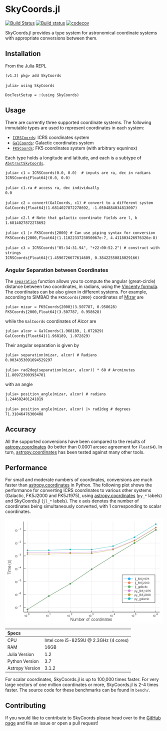# SkyCoords.jl

[![Build Status](https://img.shields.io/travis/JuliaAstro/SkyCoords.jl.svg)](https://travis-ci.org/JuliaAstro/SkyCoords.jl)
[![Build status](https://img.shields.io/appveyor/ci/kbarbary/skycoords-jl.svg?label=windows)](https://ci.appveyor.com/project/kbarbary/skycoords-jl/branch/master)
[![codecov](https://codecov.io/gh/JuliaAstro/SkyCoords.jl/branch/master/graph/badge.svg)](https://codecov.io/gh/JuliaAstro/SkyCoords.jl)

SkyCoords.jl provides a type system for astronomical coordinate systems with appropriate conversions between them.

## Installation
From the Julia REPL

```julia-repl
(v1.2) pkg> add SkyCoords

julia> using SkyCoords
```

```@meta
DocTestSetup = :(using SkyCoords)
```

## Usage

There are currently three supported coordinate systems. The following
immutable types are used to represent coordinates in each system:

- [`ICRSCoords`](@ref): ICRS coordinates system
- [`GalCoords`](@ref): Galactic coordinates system
- [`FK5Coords`](@ref): FK5 coordinates system (with arbitrary equninox)

Each type holds a longitude and latitude, and each is a subtype of
[`AbstractSkyCoords`](@ref).

```jldoctest
julia> c1 = ICRSCoords(0.0, 0.0)  # inputs are ra, dec in radians
ICRSCoords{Float64}(0.0, 0.0)

julia> c1.ra # access ra, dec individually
0.0

julia> c2 = convert(GalCoords, c1) # convert to a different system
GalCoords{Float64}(1.6814027872278692, -1.0504884034813007)

julia> c2.l # Note that galactic coordinate fields are l, b
1.6814027872278692

julia> c1 |> FK5Coords{2000} # Can use piping syntax for conversion
FK5Coords{2000,Float64}(1.1102233723050067e-7, 4.411803426976326e-8)

julia> c3 = ICRSCoords("05:34:31.94", "+22:00:52.2") # construct with strings
ICRSCoords{Float64}(1.4596726677614609, 0.38422550818029166)
```

### Angular Separation between Coordinates

The [`separation`](@ref) function allows you to compute the angular (great-circle)
distance between two coordinates, in radians, using
the [Vincenty formula](http://en.wikipedia.org/wiki/Great-circle_distance).  The
coordinates can be also given in different systems.  For example, according to
SIMBAD the `FK5Coords{2000}` coordinates
of [Mizar](http://simbad.u-strasbg.fr/simbad/sim-id?Ident=MIZAR) are

```jldoctest sep
julia> mizar = FK5Coords{2000}(3.507787, 0.958628)
FK5Coords{2000,Float64}(3.507787, 0.958628)

```

while the `GalCoords` coordinates of Alcor are

```jldoctest sep
julia> alcor = GalCoords(1.968189, 1.072829)
GalCoords{Float64}(1.968189, 1.072829)

```

Their angular separation is given by

```jldoctest sep
julia> separation(mizar, alcor) # Radians
0.0034353091694529297

julia> rad2deg(separation(mizar, alcor)) * 60 # Arcminutes
11.809723003934701
```

with an angle

```jldoctest sep
julia> position_angle(mizar, alcor) # radians
1.244602401241819

julia> position_angle(mizar, alcor) |> rad2deg # degrees
71.31046476300408

```

## Accuracy

All the supported conversions have been compared to the results of
[astropy.coordinates](https://docs.astropy.org/en/stable/coordinates/) (to better than 0.0001 arcsec agreement for `Float64`).
In turn, [astropy.coordinates](https://docs.astropy.org/en/stable/coordinates/) has been tested against many other tools.

## Performance

For small and moderate numbers of coordinates, conversions are much
faster than [astropy.coordinates](https://docs.astropy.org/en/stable/coordinates/) in Python. The following plot shows the
performance for converting ICRS coordinates to various other systems
(Galactic, FK5J2000 and FK5J1975), using [astropy.coordinates](https://docs.astropy.org/en/stable/coordinates/) (`py_*`
labels) and SkyCoords.jl (`jl_*` labels). The x axis denotes the
number of coordinates being simultaneously converted, with 1
corresponding to scalar coordinates.

![times](assets/bench.png)

| Specs           |                                        |
|:----------------|:---------------------------------------|
| CPU             | Intel core i5-8259U @ 2.3GHz (4 cores) |
| RAM             | 16GB                                   |
| Julia Version   | 1.2                                    |
| Python Version  | 3.7                                    |
| Astropy Version | 3.1.2                                  |

For scalar coordinates, SkyCoords.jl is up to 100,000 times
faster. For very large vectors of one million coordinates or more,
SkyCoords.jl is 2-4 times faster.  The source code for these
benchmarks can be found in `bench/`.

## Contributing

If you would like to contribute to SkyCoords please head over to the [GitHub page](https://github.com/juliaastro/skycoords.jl) and file an issue or open a pull request!
